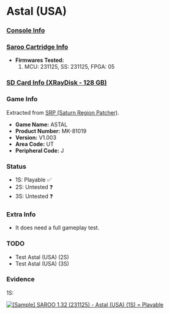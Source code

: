 # Astal (USA)

### [Console Info](../../../../Info/Consoles/VA13/README.md)

### [Saroo Cartridge Info](../../../../Info/Cartridges/RetroGameParadiseStore/1.32F/README.md)

- <b>Firmwares Tested:</b>
  1. MCU: 231125, SS: 231125, FPGA: 05

### [SD Card Info (XRayDisk - 128 GB)](../../../../Info/SdCards/XRayDisk/128GB/README.md)

### Game Info

Extracted from [SRP (Saturn Region Patcher)](https://segaxtreme.net/resources/saturn-region-patcher.81/download).

- <b>Game Name:</b> ASTAL
- <b>Product Number:</b> MK-81019
- <b>Version:</b> V1.003
- <b>Area Code:</b> UT
- <b>Peripheral Code:</b> J

### Status

- 1S: Playable :white_check_mark:
- 2S: Untested :question:
- 3S: Untested :question:

### Extra Info

- It does need a full gameplay test.

### TODO

- Test Astal (USA) (2S)
- Test Astal (USA) (3S)

### Evidence

1S:

[![[Sample] SAROO 1.32 (231125) - Astal (USA) (1S) = Playable](https://img.youtube.com/vi/Yfhz5RX9gwc/0.jpg)](https://www.youtube.com/watch?v=Yfhz5RX9gwc)
